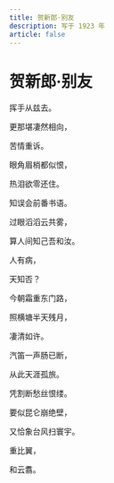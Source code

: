 ```yaml
---
title: 贺新郎·别友
description: 写于 1923 年
article: false
---
```


# 贺新郎·别友

挥手从兹去。

更那堪凄然相向，

苦情重诉。

眼角眉梢都似恨，

热泪欲零还住。

知误会前番书语。

过眼滔滔云共雾，

算人间知己吾和汝。

人有病，

天知否？

今朝霜重东门路，

照横塘半天残月，

凄清如许。

汽笛一声肠已断，

从此天涯孤旅。

凭割断愁丝恨缕。

要似昆仑崩绝壁，

又恰象台风扫寰宇。

重比翼，

和云翥。
